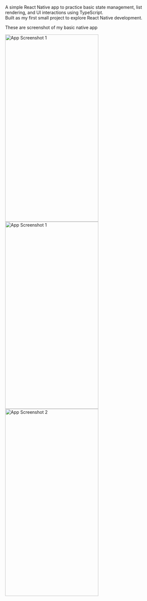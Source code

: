 A simple React Native app to practice basic state management, list rendering, and UI interactions using TypeScript.  
Built as my first small project to explore React Native development.

These are screenshot of my basic native app

<img src="https://res.cloudinary.com/dfhbgzn9q/image/upload/v1752067809/rn1_spiq4c.png" alt="App Screenshot 1" width="300" height="600" />
<img src="https://res.cloudinary.com/dfhbgzn9q/image/upload/v1752067809/rn1_spiq4c.png" alt="App Screenshot 1" width="300" height="600" />

<img src="https://res.cloudinary.com/dfhbgzn9q/image/upload/v1752067830/Screenshot_2025-07-09_185943_ntpdgd.png" alt="App Screenshot 2" width="300" height="600" />
